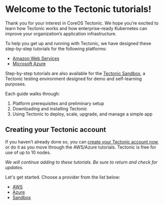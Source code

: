 # Welcome to the Tectonic tutorials!

Thank you for your interest in CoreOS Tectonic. We hope you’re excited to learn how Tectonic works and how enterprise-ready Kubernetes can improve your organization’s application infrastructure.

To help you get up and running with Tectonic, we have designed these step-by-step tutorials for the following platforms:
* [Amazon Web Services][aws-tutorials]
* [Microsoft Azure][azure-tutorials]

Step-by-step tutorials are also available for the [Tectonic Sandbox][sandbox-tutorials], a Tectonic testing environment designed for demo and self-learning purposes.

Each guide walks through:

1. Platform prerequisites and preliminary setup
2. Downloading and installing Tectonic
3. Using Tectonic to deploy, scale, upgrade, and manage a simple app 

## Creating your Tectonic account

If you haven’t already done so, you can [create your Tectonic account now][create-acct], or do it as you move through the AWS/Azure tutorials. Tectonic is free for use of up to 10 nodes.

*We will continue adding to these tutorials. Be sure to return and check for updates.*

Let's get started. Choose a provider from the list below:
* [AWS][aws-tutorials]
* [Azure][azure-tutorials]
* [Sandbox][sandbox-tutorials]


[create-acct]: https://account.coreos.com/signup/summary/tectonic-2016-12
[aws-tutorials]: aws/index.md
[azure-tutorials]: azure/index.md
[sandbox-tutorials]: sandbox/index.md
